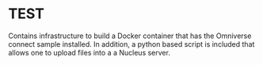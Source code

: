 # TEST
Contains infrastructure to build a Docker container that has the Omniverse connect sample installed. In addition, a python based script is included that allows one to upload files into a a Nucleus server.
